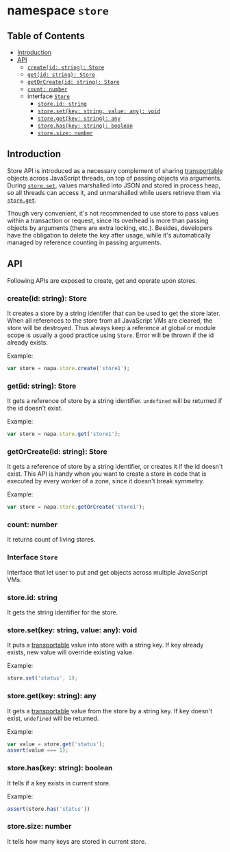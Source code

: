 # namespace `store`

## Table of Contents
- [Introduction](#intro)
- [API](#api)
    - [`create(id: string): Store`](#create)
    - [`get(id: string): Store`](#get)
    - [`getOrCreate(id: string): Store`](#getorcreate)
    - [`count: number`](#count)
    - interface [`Store`](#store)
        - [`store.id: string`](#store-id)
        - [`store.set(key: string, value: any): void`](#store-set)
        - [`store.get(key: string): any`](#store-get)
        - [`store.has(key: string): boolean`](#store-has)
        - [`store.size: number`](#store-size)

## <a name="intro"></a> Introduction
Store API is introduced as a necessary complement of sharing [transportable](transport.md#transportable-types) objects across JavaScript threads, on top of passing objects via arguments. During [`store.set`](#store-set), values marshalled into JSON and stored in process heap, so all threads can access it, and unmarshalled while users retrieve them via [`store.get`](#store-get).

Though very convenient, it's not recommended to use store to pass values within a transaction or request, since its overhead is more than passing objects by arguments (there are extra locking, etc.). Besides, developers have the obligation to delete the key after usage, while it's automatically managed by reference counting in passing arguments.

## <a name="api"></a> API
Following APIs are exposed to create, get and operate upon stores.

### <a name="create"></a> create(id: string): Store
It creates a store by a string identifer that can be used to get the store later. When all references to the store from all JavaScript VMs are cleared, the store will be destroyed. Thus always keep a reference at global or module scope is usually a good practice using `Store`. Error will be thrown if the id already exists.

Example:
```js
var store = napa.store.create('store1');
```
### <a name="get"></a> get(id: string): Store
It gets a reference of store by a string identifier. `undefined` will be returned if the id doesn't exist. 

Example:
```js
var store = napa.store.get('store1');
```

### <a name="getorcreate"></a> getOrCreate(id: string): Store
It gets a reference of store by a string identifier, or creates it if the id doesn't exist. This API is handy when you want to create a store in code that is executed by every worker of a zone, since it doesn't break symmetry.

Example:
```js
var store = napa.store.getOrCreate('store1');
```
### <a name="count"></a> count: number
It returns count of living stores.

### <a name="store"></a> Interface `Store`
Interface that let user to put and get objects across multiple JavaScript VMs.

### <a name="store-id"></a> store.id: string
It gets the string identifier for the store.

### <a name="store-set"></a> store.set(key: string, value: any): void
It puts a [transportable](transport.md#transportable-types) value into store with a string key. If key already exists, new value will override existing value.

Example:
```js
store.set('status', 1);
```
### <a name="store-get"></a> store.get(key: string): any
It gets a [transportable](transportable.md#transportable-types) value from the store by a string key. If key doesn't exist, `undefined` will be returned.

Example:
```js
var value = store.get('status');
assert(value === 1);
```
### <a name="store-has"></a> store.has(key: string): boolean
It tells if a key exists in current store.

Example:
```js
assert(store.has('status'))
```

### <a name="store-size"></a> store.size: number
It tells how many keys are stored in current store.